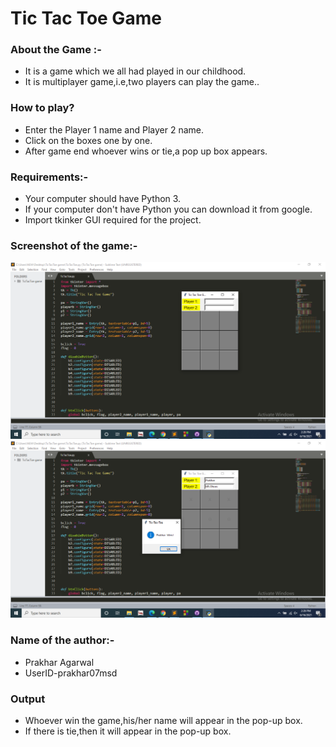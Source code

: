 Tic Tac Toe Game
================

### About the Game :-

-   It is a game which we all had played in our childhood.
-   It is multiplayer game,i.e,two players can play the game..

### How to play?

-   Enter the Player 1 name and Player 2 name.
-   Click on the boxes one by one.
-   After game end whoever wins or tie,a pop up box appears.

### Requirements:-

-   Your computer should have Python 3.
-   If your computer don't have Python you can download it from google.
-   Import tkinker GUI required for the project.

### Screenshot of the game:-

![Game1](Game1.png) ![Game2](Game2.png)

### Name of the author:-
-   Prakhar Agarwal
-   UserID-prakhar07msd


### Output
-   Whoever win the game,his/her name will appear in the pop-up box.
-   If there is tie,then it will appear in the pop-up box.